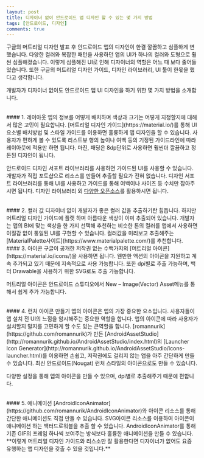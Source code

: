 ```yaml
---
layout: post
title: 디자이너 없이 안드로이드 앱 디자인 할 수 있는 몇 가지 방법
tags: [안드로이드, 디자인]
comments: true
---
```


구글의 머트리얼 디자인 발표 후 안드로이드 앱의 디자인이 한결 깔끔하고 심플하게 변했습니다. 다양한 컬러와 복잡한 패턴을 사용하던 앱의 UI가 하나의 컬러와 도형으로 훨씬 심플해졌습니다. 이렇게 심플해진 UI로 인해 디자이너의 역할은 어느 때 보다 줄어들었습니다. 또한 구글의 머트리얼 디자인 가이드, 디자인 라이브러리, UI 툴이 한몫을 했다고 생각합니다.  

개발자가 디자이너 없이도 안드로이드 앱 UI 디자인을 하기 위한 몇 가지 방법을 소개합니다.  

 
<br>
#### 1. 레이아웃
앱의 정보를 어떻게 배치하며 색상과 크기는 어떻게 지정할지에 대해서 많은 고민이 필요합니다. [머트리얼 디자인 가이드](https://material.io/)를 통해 UI 요소별 배치방법 및 스타일 가이드를 이용하면 훌륭하게 앱 디자인을 할 수 있습니다. 사용자가 편하게 볼 수 있도록 리스트뷰 행의 높이나 여백 등의 기정된 가이드라인에 따라 레이아웃에 적용만 하면 됩니다. 마진, 패딩은 8dp단위로 사용하면 훨씬더 깔끔하고 정돈된 디자인이 됩니다.  



안드로이드 디자인 서포트 라이브러리를 사용하면 가이드된 UI를 사용할 수 있습니다. 개발자가 직접 포토샵으로 리소스를 만들어 추출할 필요가 전혀 없습니다. 디자인 서포트 라이브러리를 통해 UI를 사용하고 가이드를 통해 여백이나 사이즈 등 수치만 잡아주시면 됩니다. 디자인 라이브러리 외 [다양한 오픈소스](https://kmshack.github.io/AndroidUICollection)를 활용하시면 됩니다.  

<br>
#### 2. 컬러 값
디자이너 없이 개발자가 좋은 컬러 값을 추출하기란 힘듭니다. 하지만 머트리얼 디자인 가이드에 플랫 하며 아름다운 색상이 이미 추출되어 있습니다. 개발자는 앱의 BI에 맞는 색상을 한 가지 선택해 추천하는 비슷한 톤의 컬러를 앱에서 사용하면 이질감 없이 통일된 UI를 구현할 수 있습니다.  컬러값을 미리보고 추출해주는  [MaterialPalette사이트](https://www.materialpalette.com/)를 추천합니다.  



<br>
#### 3. 아이콘
구글이 공개한 저작권 없는 수백가지의 [머트리얼 아이콘](https://material.io/icons/)을 사용하면 됩니다. 웬만한 액션의 아이콘을 지원하고 계속 추가되고 있기 때문에 지속적으로 사용 가능합니다. 또한 dpi별로 추출 가능하며, 백터 Drawable을 사용하기 위한 SVG로도 추출 가능합니다.  

머트리얼 아이콘은 안드로이드 스튜디오에서 New – Image(Vector) Asset메뉴를 통해서 쉽게 추가 가능합니다.  


<br>
#### 4. 런처 아이콘 만들기
앱의 아이콘은 앱의 가장 중요한 요소입니다. 사용자들이 앱 설치 전 UI의 느낌을 암시해주는 중요한 역할을 합니다. 앱의 아이콘에 따라 사용자가 설치할지 말지를 고민하게 할 수도 있는 큰역할을 합니다. [romannurik](https://github.com/romannurik)가 만든 [AndroidAssetStudio](http://romannurik.github.io/AndroidAssetStudio/index.html)의 [Launcher Icon Generator](http://romannurik.github.io/AndroidAssetStudio/icons-launcher.html)를 이용하면 손쉽고, 저작권에도 걸리지 않는 앱을 아주 간단하게 만들 수 있습니다. 최신 안드로이드(Nougat) 런처 스타일의 아이콘으로도 만들 수 있습니다.  


다양한 설정을 통해 앱의 아이콘을 만들 수 있으며, dpi별로 추출해주기 때문에 편합니다.  

<br>
#### 5. 애니메이션
[AndroidIconAnimator](https://github.com/romannurik/AndroidIconAnimator)와 아이콘 리소스를 통해 간단한 애니메이션도 직접 만들 수 있습니다. SVG아이콘 리소스를 이용하여 아이콘이 애니메이션 하는 백터드로워블을 추출 할 수 있습니다.   AndroidIconAnimator를 통해 기존 GIF의 프레임 하나씩 보여주는 방식보다 훌륭한 애니메이션을 만들 수 있습니다.  


<br>
**이렇게 머트리얼 디자인 가이드와 리스소만 잘 활용한다면 디자이너가 없어도 요즘 유행하는 앱 디자인을 갖출 수 있을 것입니다.**

